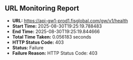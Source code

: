 ## URL Monitoring Report

- **URL:** https://api-gw1-prod1.fisglobal.com/gw/v1/health
- **Start Time:** 2025-08-30T19:25:19.788483
- **End Time:** 2025-08-30T19:25:19.844666
- **Total Time Taken:** 0.056183 seconds
- **HTTP Status Code:** 403
- **Status:** Failure
- **Failure Reason:** HTTP Status Code: 403
